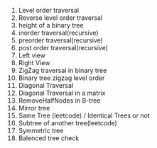 1. Level order traversal 
2. Reverse level order traversal 
3. height of a binary tree
4. inorder traversal(recursive)
5. preorder traversal(recursive)
6. post order traversal(recursive)
7. Left view 
8. Right View
9. ZigZag traversal in binary tree
10. Binary tree zigzag level order
11. Diagonal Traversal 
12. Diagonal Traversal in a matrix
13. RemoveHalfNodes in B-tree
14. Mirror tree
15. Same Tree (leetcode) / Identical Trees or not
16. Subtree of another tree(leetcode)
17. Symmetric tree
18. Balenced tree check
